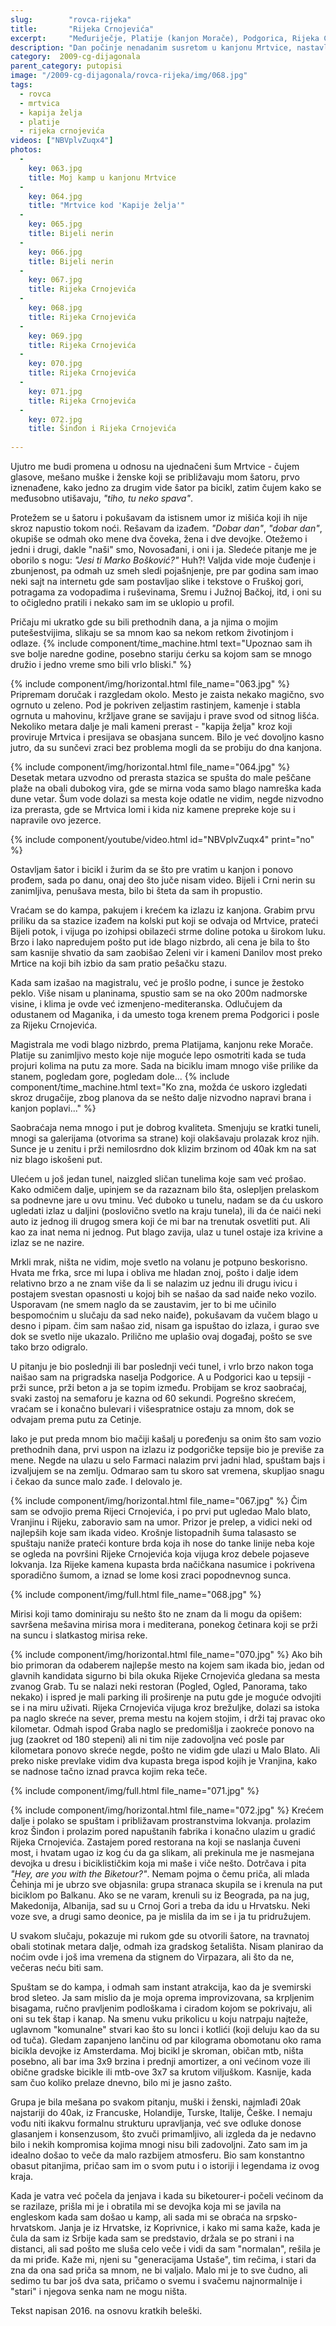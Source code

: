 ```yaml
---
slug:        "rovca-rijeka"
title:       "Rijeka Crnojevića"
excerpt:     "Međuriječje, Platije (kanjon Morače), Podgorica, Rijeka Crnojevića"
description: "Dan počinje nenadanim susretom u kanjonu Mrtvice, nastavlja prženjem na magistrali i završava novim nenadanim susretom u Rijeci Crnojevića." 
category:  2009-cg-dijagonala
parent_category: putopisi
image: "/2009-cg-dijagonala/rovca-rijeka/img/068.jpg"
tags:
  - rovca
  - mrtvica
  - kapija želja
  - platije
  - rijeka crnojevića
videos: ["NBVplvZuqx4"]
photos:
  -
    key: 063.jpg
    title: Moj kamp u kanjonu Mrtvice
  -
    key: 064.jpg
    title: "Mrtvice kod 'Kapije želja'"
  -
    key: 065.jpg
    title: Bijeli nerin
  -
    key: 066.jpg
    title: Bijeli nerin
  -
    key: 067.jpg
    title: Rijeka Crnojevića
  -
    key: 068.jpg
    title: Rijeka Crnojevića
  -
    key: 069.jpg
    title: Rijeka Crnojevića
  -
    key: 070.jpg
    title: Rijeka Crnojevića
  -
    key: 071.jpg
    title: Rijeka Crnojevića
  -
    key: 072.jpg
    title: Šinđon i Rijeka Crnojevića
    
---
```



Ujutro me budi promena u odnosu na ujednačeni šum Mrtvice - čujem glasove, mešano muške i ženske koji se približavaju 
mom šatoru, prvo iznenađene, kako jedno za drugim vide šator pa bicikl, zatim čujem kako se međusobno utišavaju, 
*"tiho, tu neko spava"*.

Protežem se u šatoru i pokušavam da istisnem umor iz mišića koji ih nije skroz napustio tokom noći. Rešavam da izađem.
*"Dobar dan"*, *"dobar dan"*, okupiše se odmah oko mene dva čoveka, žena i dve devojke. Otežemo i jedni i drugi, dakle "naši" 
smo, Novosađani, i oni i ja. Sledeće pitanje me je oborilo s nogu: *"Jesi ti Marko Bošković?"* Huh?! Valjda vide moje čuđenje
i zbunjenost, pa odmah uz smeh sledi pojašnjenje, pre par godina sam imao neki sajt na internetu gde sam postavljao slike i 
tekstove o Fruškoj gori, potragama za vodopadima i ruševinama, Sremu i Južnoj Bačkoj, itd, i oni su to očigledno pratili i 
nekako sam im se uklopio u profil.

Pričaju mi ukratko gde su bili prethodnih dana, a ja njima o mojim putešestvijima, slikaju se sa mnom kao sa nekom
retkom životinjom i odlaze.
{% include component/time_machine.html text="Upoznao sam ih sve bolje naredne godine, posebno stariju ćerku sa kojom sam se mnogo družio i jedno vreme smo bili vrlo bliski." %}

{% include component/img/horizontal.html file_name="063.jpg" %}
Pripremam doručak i razgledam okolo. Mesto je zaista nekako magično, svo ogrnuto u zeleno. Pod je pokriven zeljastim rastinjem,
kamenje i stabla ogrnuta u mahovinu, kržljave grane se savijaju i prave svod od sitnog lišća. Nekoliko metara dalje je mali kameni 
prerast - "kapija želja" kroz koji proviruje Mrtvica i presijava se obasjana suncem. Bilo je već dovoljno kasno jutro, da
su sunčevi zraci bez problema mogli da se probiju do dna kanjona.

{% include component/img/horizontal.html file_name="064.jpg" %}
Desetak metara uzvodno od prerasta stazica se spušta do male peščane plaže na obali dubokog vira, gde se mirna voda samo
blago namreška kada dune vetar. Šum vode dolazi sa mesta koje odatle ne vidim, negde nizvodno iza prerasta, gde se Mrtvica
lomi i kida niz kamene prepreke koje su i napravile ovo jezerce.

{% include component/youtube/video.html id="NBVplvZuqx4" print="no" %}

Ostavljam šator i bicikl i žurim da se što pre vratim u kanjon i ponovo prođem, sada po danu, onaj deo što juče nisam video. Bijeli
i Crni nerin su zanimljiva, penušava mesta, bilo bi šteta da sam ih propustio. 

Vraćam se do kampa, pakujem i krećem ka izlazu iz kanjona. Grabim prvu priliku da sa stazice izađem na kolski put koji se odvaja od
Mrtvice, prateći Bijeli potok, i vijuga po izohipsi obilazeći strme doline potoka u širokom luku. Brzo i lako napredujem pošto 
put ide blago nizbrdo, ali cena je bila to što sam kasnije shvatio da sam zaobišao Zeleni vir i kameni Danilov most preko 
Mrtice na koji bih izbio da sam pratio pešačku stazu.

Kada sam izašao na magistralu, već je prošlo podne, i sunce je žestoko peklo. Više nisam u planinama, spustio sam se na oko 
200m nadmorske visine, i klima je ovde već izmenjeno-mediteranska. Odlučujem da odustanem od Maganika, i da umesto toga 
krenem prema Podgorici i posle za Rijeku Crnojevića.

Magistrala me vodi blago nizbrdo, prema Platijama, kanjonu reke Morače. Platije su zanimljivo mesto koje nije moguće lepo 
osmotriti kada se tuda projuri kolima na putu za more. Sada na biciklu imam mnogo više prilike da stanem, pogledam gore,
pogledam dole...
{% include component/time_machine.html text="Ko zna, možda će uskoro izgledati skroz drugačije, zbog planova da se nešto dalje nizvodno napravi brana i kanjon poplavi..." %}

Saobraćaja nema mnogo i put je dobrog kvaliteta. Smenjuju se kratki tuneli, mnogi sa galerijama (otvorima sa strane)
koji olakšavaju prolazak kroz njih. Sunce je u zenitu i prži nemilosrdno dok klizim brzinom od 40ak km na sat niz
blago iskošeni put. 

Ulećem u još jedan tunel, naizgled sličan tunelima koje sam već prošao. Kako odmičem dalje, 
upinjem se da razaznam bilo šta, oslepljen prelaskom sa podnevne jare u ovu tminu. Već duboko u tunelu, nadam se da ću 
uskoro ugledati izlaz u daljini (poslovično svetlo na kraju tunela), ili da će naići neki auto iz 
jednog ili drugog smera koji će mi bar na trenutak osvetliti put. Ali kao za inat nema ni jednog. Put blago zavija, ulaz u
tunel ostaje iza krivine a izlaz se ne nazire. 

Mrkli mrak, ništa ne vidim, moje svetlo na volanu je potpuno beskorisno.
Hvata me frka, srce mi lupa i obliva me hladan znoj, pošto i dalje idem relativno brzo a ne znam više da li se nalazim uz 
jednu ili drugu ivicu i postajem svestan
opasnosti u kojoj bih se našao da sad naiđe neko vozilo. Usporavam (ne smem naglo da se zaustavim, jer to bi me učinilo bespomoćnim u slučaju
da sad neko naiđe), pokušavam da vučem blago u desno i pipam. čim sam
našao zid, nisam ga ispuštao do izlaza, i gurao sve dok se svetlo nije ukazalo. Prilično me uplašio ovaj događaj, pošto
se sve tako brzo odigralo.

U pitanju je bio poslednji ili bar poslednji veći tunel, i vrlo brzo nakon toga naišao sam na prigradska naselja Podgorice.
A u Podgorici kao u tepsiji - prži sunce, prži beton a ja se topim između. Probijam se kroz saobraćaj, svaki zastoj na 
semaforu je kazna od 60 sekundi. Pogrešno skrećem, vraćam se i konačno bulevari i višespratnice ostaju za mnom, dok se 
odvajam prema putu za Cetinje.

Iako je put preda mnom bio mačiji kašalj u poređenju sa onim što sam vozio prethodnih dana, prvi uspon na izlazu iz 
podgoričke tepsije bio je previše za mene. Negde na ulazu u selo Farmaci nalazim prvi jadni
hlad, spuštam bajs i izvaljujem se na zemlju. Odmarao sam tu skoro sat vremena, skupljao snagu i čekao da sunce malo zađe.
I delovalo je. 

{% include component/img/horizontal.html file_name="067.jpg" %}
Čim sam se odvojio prema Rijeci Crnojevića, i po prvi put ugledao Malo blato, Vranjinu i Rijeku, zaboravio sam na umor.
Prizor je prelep, a vidici neki od najlepših koje sam ikada video. Krošnje listopadnih šuma talasasto se spuštaju naniže
prateći konture brda koja ih nose do tanke linije neba koje se ogleda na površini Rijeke Crnojevića koja vijuga kroz debele
pojaseve lokvanja. Iza Rijeke kamena kupasta brda načičkana nasumice i pokrivena sporadično šumom, a iznad se lome kosi zraci
popodnevnog sunca. 

{% include component/img/full.html file_name="068.jpg" %}

Mirisi koji tamo dominiraju su nešto što ne znam da li mogu da opišem: savršena mešavina mirisa mora i mediterana, ponekog
četinara koji se prži na suncu i slatkastog mirisa reke.

{% include component/img/horizontal.html file_name="070.jpg" %}
Ako bih bio primoran da odaberem najlepše mesto na kojem sam ikada bio, jedan od glavnih kandidata sigurno bi bila okuka
Rijeke Crnojevića gledana sa mesta zvanog Grab. Tu se nalazi neki restoran (Pogled, Ogled, Panorama, tako nekako) i ispred je mali 
parking ili proširenje na putu gde je moguće odvojiti se i na miru uživati. Rijeka Crnojevića vijuga kroz brežuljke,
dolazi sa istoka pa naglo skreće na sever, prema mestu na kojem stojim, i drži taj pravac oko kilometar. Odmah ispod
Graba naglo se predomišlja i zaokreće ponovo na jug (zaokret od 180 stepeni) ali ni tim nije zadovoljna već posle par
kilometara ponovo skreće negde, pošto ne vidim gde ulazi u Malo Blato. Ali preko niske prevlake vidim dva kupasta brega
ispod kojih je Vranjina, kako se nadnose tačno iznad pravca kojim reka teče.

{% include component/img/full.html file_name="071.jpg" %}

{% include component/img/horizontal.html file_name="072.jpg" %}
Krećem dalje i polako se spuštam i približavam prostranstvima lokvanja. prolazim kroz Šinđon i prolazim pored napuštanih
fabrika i konačno ulazim u gradić Rijeka Crnojevića. Zastajem pored restorana na koji se naslanja čuveni most, i hvatam
ugao iz kog ću da ga slikam, ali prekinula me je nasmejana devojka u dresu i biciklističkim koja mi maše i viče nešto.
Dotrčava i pita *"Hey, are you with the Biketour?"*. Nemam pojma o čemu priča, ali mlada Čehinja mi je ubrzo sve objasnila:
grupa stranaca skupila se i krenula na put biciklom po Balkanu. Ako se ne varam, krenuli su iz Beograda, pa na jug, Makedonija,
Albanija, sad su u Crnoj Gori a treba da idu u Hrvatsku. Neki voze sve, a drugi samo deonice, pa je mislila da im se i ja
tu pridružujem.

U svakom slučaju, pokazuje mi rukom gde su otvorili šatore, na travnatoj obali stotinak metara dalje, odmah iza gradskog 
šetališta. Nisam planirao da noćim ovde i još ima vremena da stignem do Virpazara, ali što da ne, večeras neću biti sam.

Spuštam se do kampa, i odmah sam instant atrakcija, kao da je svemirski brod sleteo. Ja sam mislio da je moja oprema 
improvizovana, sa krpljenim bisagama, ručno pravljenim podloškama i ciradom kojom se pokrivaju, ali oni su tek štap i kanap.
Na smenu vuku prikolicu u koju natrpaju najteže, uglavnom "komunalne" stvari kao što su lonci i kotlići (koji deluju kao da 
su od tuča). Gledam zapanjeno lančinu od par kilograma obomotanu oko rama bicikla devojke iz Amsterdama. Moj bicikl je
skroman, običan mtb, ništa posebno, ali bar ima 3x9 brzina i prednji amortizer, a oni većinom voze ili obične gradske 
bicikle ili mtb-ove 3x7 sa krutom viljuškom. Kasnije, kada sam čuo koliko prelaze dnevno, bilo mi je jasno zašto.
 
Grupa je bila mešana po svakom pitanju, muški i ženski, najmlađi 20ak najstariji do 40ak, iz Francuske, Holandije, Turske, 
Italije, Češke. I nemaju vođu niti ikakvu formalnu strukturu upravljanja, već sve odluke donose glasanjem i konsenzusom,
što zvuči primamljivo, ali izgleda da je nedavno bilo i nekih kompromisa kojima mnogi nisu bili zadovoljni. Zato sam im 
ja idealno došao to veče da malo razbijem atmosferu. Bio sam konstantno obasut pitanjima, pričao sam im o svom putu i
o istoriji i legendama iz ovog kraja.

Kada je vatra već počela da jenjava i kada su biketourer-i počeli većinom da se razilaze, prišla mi je 
i obratila mi se devojka koja mi se javila na engleskom kada sam došao u kamp, ali sada mi se obraća na srpsko-hrvatskom.
Janja je iz Hrvatske, iz Koprivnice, i kako mi sama kaže, kada je čula da sam iz Srbije kada sam se predstavio, držala
se po strani i na distanci, ali sad pošto me sluša celo veče i vidi da sam "normalan", rešila je da mi priđe. Kaže mi,
njeni su "generacijama Ustaše", tim rečima, i stari da zna da ona sad priča sa mnom, ne bi valjalo. Malo mi je to sve 
čudno, ali sedimo tu bar još dva sata, pričamo o svemu i svačemu najnormalnije i "stari" i njegova senka nam ne mogu ništa.

<span class="caption text-muted pull-right">Tekst napisan 2016. na osnovu kratkih beleški.</span>